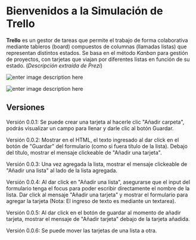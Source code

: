 Bienvenidos a la Simulación de Trello
===================
**Trello** es un gestor de tareas que permite el trabajo de forma colaborativa mediante tableros (board) compuestos de columnas (llamadas listas) que representan distintos estados. Se basa en el método *Kanban* para gestión de proyectos, con tarjetas que viajan por diferentes listas en función de su estado. (*Descripción extraída de Prezi*)

![enter image description here](http://i63.tinypic.com/2rwnwh3.jpg)

![enter image description here](http://i63.tinypic.com/sx0tv5.jpg)

Versiones
-------------
Versión 0.0.1:
Se puede crear una tarjeta al hacerle clic "Añadir carpeta", podrás visualizar un campo para llenar y darle clic al botón Guardar.

Versión 0.0.2:
Mostrar en el HTML, el texto ingresado al dar click en el botón de "Guardar" del formulario (como si fuera título de la lista).
Debajo del título, mostrar el mensaje clickeable de "Añadir una tarjeta".

Versión 0.0.3:
Una vez agregada la lista, mostrar el mensaje clickeable de "Añadir una lista" al lado de la lista agregada.

Versión 0.0.4:
Al dar click en "Añadir una lista", asegurarse que el input del formulario tenga el focus para poder escribir directamente el nombre de la lista. 
Dar click al mensaje "Añadir una tarjeta" y mostrar el formulario para agregar la tarjeta (Nota: El ingreso de texto es mediante un textarea).

Versión 0.0.5:
Al dar click en el botón de guardar al momento de añadir tarjeta, mostrar el mensaje de "Añadir tarjeta" debajo de la tarjeta añadida.

Versión 0.0.6:
Se puede mover las tarjetas de una lista a otra.